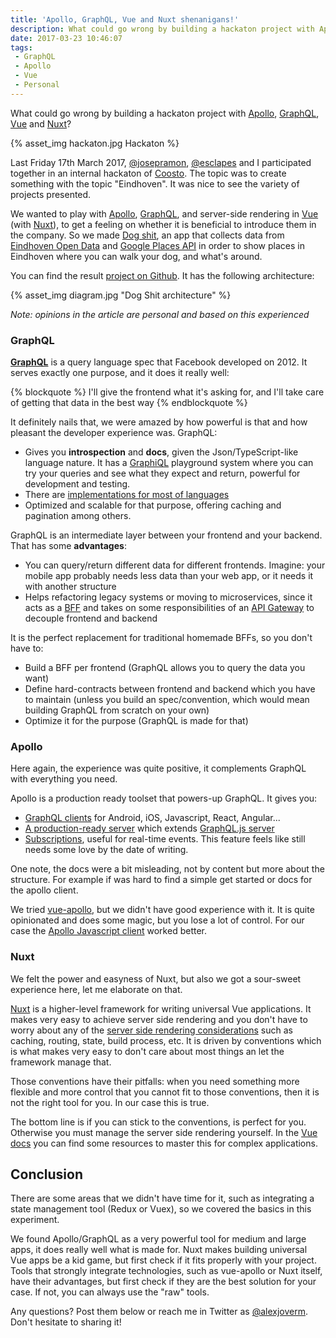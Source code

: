 ```yaml
---
title: 'Apollo, GraphQL, Vue and Nuxt shenanigans!'
description: What could go wrong by building a hackaton project with Apollo, GraphQLhttp://graphql.org, Vue and Nuxt?
date: 2017-03-23 10:46:07
tags:
 - GraphQL
 - Apollo
 - Vue
 - Personal
---
```


What could go wrong by building a hackaton project with [Apollo](http://dev.apollodata.com/), [GraphQL](http://graphql.org), [Vue](https://vuejs.org/) and [Nuxt](https://nuxtjs.org/)?

<!-- more -->

{% asset_img hackaton.jpg Hackaton %}

Last Friday 17th March 2017, [@josepramon](https://twitter.com/josepramon), [@esclapes](https://twitter.com/esclapes) and I participated together in an internal hackaton of [Coosto](https://www.coosto.com/en/). The topic was to create something with the topic "Eindhoven". It was nice to see the variety of projects presented.

We wanted to play with [Apollo](http://dev.apollodata.com/), [GraphQL](http://graphql.org), and server-side rendering in [Vue](https://vuejs.org/) (with [Nuxt](https://nuxtjs.org/)), to get a feeling on whether it is beneficial to introduce them in the company. So we made [Dog shit](https://github.com/esclapes/coosto-hackathon), an app that collects data from [Eindhoven Open Data](https://data.eindhoven.nl/pages/home/) and [Google Places API](https://developers.google.com/places) in order to show places in Eindhoven where you can walk your dog, and what's around.

You can find the result [project on Github](https://github.com/esclapes/coosto-hackathon). It has the following architecture:

{% asset_img diagram.jpg "Dog Shit architecture" %}

_Note: opinions in the article are personal and based on this experienced_

### GraphQL

**[GraphQL](http://graphql.org)** is a query language spec that Facebook developed on 2012. It serves exactly one purpose, and it does it really well:

{% blockquote %}
I'll give the frontend what it's asking for, and I'll take care of getting that data in the best way
{% endblockquote %}

It definitely nails that, we were amazed by how powerful is that and how pleasant the developer experience was. GraphQL:

 - Gives you **introspection** and **docs**, given the Json/TypeScript-like language nature. It has a [GraphiQL](http://graphql.org/learn/serving-over-http/#graphiql) playground system where you can try your queries and see what they expect and return, powerful for development and testing.
 - There are [implementations for most of languages](http://graphql.org/code/)
 - Optimized and scalable for that purpose, offering caching and pagination among others.

GraphQL is an intermediate layer between your frontend and your backend. That has some **advantages**:

 - You can query/return different data for different frontends. Imagine: your mobile app probably needs less data than your web app, or it needs it with another structure
 - Helps refactoring legacy systems or moving to microservices, since it acts as a [BFF](http://samnewman.io/patterns/architectural/bff/) and takes on some responsibilities of an [API Gateway](http://microservices.io/patterns/apigateway.html) to decouple frontend and backend

It is the perfect replacement for traditional homemade BFFs, so you don't have to:

 - Build a BFF per frontend (GraphQL allows you to query the data you want)
 - Define hard-contracts between frontend and backend which you have to maintain (unless you build an spec/convention, which would mean building GraphQL from scratch on your own)
 - Optimize it for the purpose (GraphQL is made for that)

### Apollo

Here again, the experience was quite positive, it complements GraphQL with everything you need.

Apollo is a production ready toolset that powers-up GraphQL. It gives you:

 - [GraphQL clients](http://dev.apollodata.com/) for Android, iOS, Javascript, React, Angular...
 - [A production-ready server](http://dev.apollodata.com/tools/#GraphQL-server-amp-tools) which extends [GraphQL.js server](http://graphql.org/graphql-js/)
 - [Subscriptions](http://dev.apollodata.com/tools/#GraphQL-server-amp-tools), useful for real-time events. This feature feels like still needs some love by the date of writing.

One note, the docs were a bit misleading, not by content but more about the structure. For example if was hard to find a simple get started or docs for the apollo client.

We tried [vue-apollo](https://github.com/Akryum/vue-apollo), but we didn't have good experience with it. It is quite opinionated and does some magic, but you lose a lot of control. For our case the [Apollo Javascript client](https://github.com/apollographql/apollo-client) worked better.

### Nuxt

We felt the power and easyness of Nuxt, but also we got a sour-sweet experience here, let me elaborate on that.

[Nuxt](https://nuxtjs.org/) is a higher-level framework for writing universal Vue applications. It makes very easy to achieve server side rendering and you don't have to worry about any of the [server side rendering considerations](https://vuejs.org/v2/guide/ssr.html#Build-Process-Routing-and-Vuex-State-Hydration) such as caching, routing, state, build process, etc. It is driven by conventions which is what makes very easy to don't care about most things an let the framework manage that.

Those conventions have their pitfalls: when you need something more flexible and more control that you cannot fit to those conventions, then it is not the right tool for you. In our case this is true.

The bottom line is if you can stick to the conventions, is perfect for you. Otherwise you must manage the server side rendering yourself. In the [Vue docs](https://vuejs.org/v2/guide/ssr.html#Build-Process-Routing-and-Vuex-State-Hydration) you can find some resources to master this for complex applications.

## Conclusion

There are some areas that we didn't have time for it, such as integrating a state management tool (Redux or Vuex), so we covered the basics in this experiment.

We found Apollo/GraphQL as a very powerful tool for medium and large apps, it does really well what is made for. Nuxt makes building universal Vue apps be a kid game, but first check if it fits properly with your project. Tools that strongly integrate technologies, such as vue-apollo or Nuxt itself, have their advantages, but first check if they are the best solution for your case. If not, you can always use the "raw" tools.

Any questions? Post them below or reach me in Twitter as [@alexjoverm](https://twitter.com/alexjoverm). Don't hesitate to sharing it!